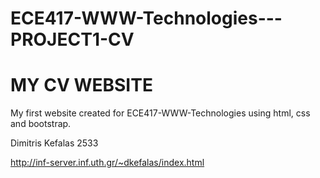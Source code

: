 # ECE417-WWW-Technologies---PROJECT1-CV

# MY CV WEBSITE
My first website created for ECE417-WWW-Technologies using html, css and bootstrap.


Dimitris Kefalas 2533

http://inf-server.inf.uth.gr/~dkefalas/index.html
